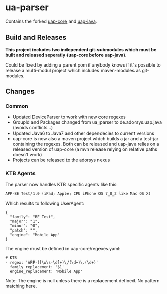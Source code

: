 # ua-parser

Contains the forked [uap-core](https://github.com/adorsys/uap-core) and [uap-java](https://github.com/adorsys/uap-java).

## Build and Releases

**This project includes two independent git-submodules which must be built and released seperatly (uap-core before uap-java).**

Could be fixed by adding a parent pom if anybody knows if it's possible to release a multi-modul project which includes maven-modules as git-modules.

## Changes

### Common

* Updated DeviceParser to work with new core regexes
* GroupId and Packages changed from ua_parser to de.adorsys.uap.java (avoids conflicts...)
* Updated Java6 to Java7 and other dependecies to current versions
* uap-core is now also a maven project which builds a jar and a test-jar containing the regexes. 
  Both can be released and uap-java relies on a released version of uap-core
  (a mvn release relying on relative paths doesn't work)
* Projects can be released to the adorsys nexus

### KTB Agents

The parser now handles KTB specific agents like this:

    APP-BE Test/1.0 (iPad; Apple; CPU iPhone OS 7_0_2 like Mac OS X)
    
Which results to following UserAgent:

    {
      "family": "BE Test", 
      "major": "1", 
      "minor": "0", 
      "patch": "", 
      "engine": "Mobile App"
    }

The engine must be defined in uap-core/regexes.yaml:

    # KTB 
    - regex: 'APP-([\w\s-\d]+)\/(\d+)\.(\d+)'
      family_replacement: '$1'
      engine_replacement: 'Mobile App'    
      
Note: The engine is null unless there is a replacement defined. No pattern matching here.